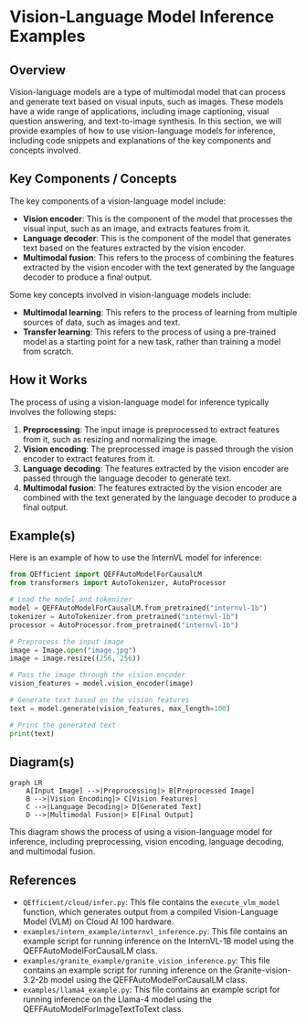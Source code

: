 # Vision‑Language Model Inference Examples
## Overview
Vision-language models are a type of multimodal model that can process and generate text based on visual inputs, such as images. These models have a wide range of applications, including image captioning, visual question answering, and text-to-image synthesis. In this section, we will provide examples of how to use vision-language models for inference, including code snippets and explanations of the key components and concepts involved.

## Key Components / Concepts
The key components of a vision-language model include:

* **Vision encoder**: This is the component of the model that processes the visual input, such as an image, and extracts features from it.
* **Language decoder**: This is the component of the model that generates text based on the features extracted by the vision encoder.
* **Multimodal fusion**: This refers to the process of combining the features extracted by the vision encoder with the text generated by the language decoder to produce a final output.

Some key concepts involved in vision-language models include:

* **Multimodal learning**: This refers to the process of learning from multiple sources of data, such as images and text.
* **Transfer learning**: This refers to the process of using a pre-trained model as a starting point for a new task, rather than training a model from scratch.

## How it Works
The process of using a vision-language model for inference typically involves the following steps:

1. **Preprocessing**: The input image is preprocessed to extract features from it, such as resizing and normalizing the image.
2. **Vision encoding**: The preprocessed image is passed through the vision encoder to extract features from it.
3. **Language decoding**: The features extracted by the vision encoder are passed through the language decoder to generate text.
4. **Multimodal fusion**: The features extracted by the vision encoder are combined with the text generated by the language decoder to produce a final output.

## Example(s)
Here is an example of how to use the InternVL model for inference:
```python
from QEfficient import QEFFAutoModelForCausalLM
from transformers import AutoTokenizer, AutoProcessor

# Load the model and tokenizer
model = QEFFAutoModelForCausalLM.from_pretrained("internvl-1b")
tokenizer = AutoTokenizer.from_pretrained("internvl-1b")
processor = AutoProcessor.from_pretrained("internvl-1b")

# Preprocess the input image
image = Image.open("image.jpg")
image = image.resize((256, 256))

# Pass the image through the vision encoder
vision_features = model.vision_encoder(image)

# Generate text based on the vision features
text = model.generate(vision_features, max_length=100)

# Print the generated text
print(text)
```
## Diagram(s)
```mermaid
graph LR
    A[Input Image] -->|Preprocessing|> B[Preprocessed Image]
    B -->|Vision Encoding|> C[Vision Features]
    C -->|Language Decoding|> D[Generated Text]
    D -->|Multimodal Fusion|> E[Final Output]
```
This diagram shows the process of using a vision-language model for inference, including preprocessing, vision encoding, language decoding, and multimodal fusion.

## References
* `QEfficient/cloud/infer.py`: This file contains the `execute_vlm_model` function, which generates output from a compiled Vision-Language Model (VLM) on Cloud AI 100 hardware.
* `examples/intern_example/internvl_inference.py`: This file contains an example script for running inference on the InternVL-1B model using the QEFFAutoModelForCausalLM class.
* `examples/granite_example/granite_vision_inference.py`: This file contains an example script for running inference on the Granite-vision-3.2-2b model using the QEFFAutoModelForCausalLM class.
* `examples/llama4_example.py`: This file contains an example script for running inference on the Llama-4 model using the QEFFAutoModelForImageTextToText class.